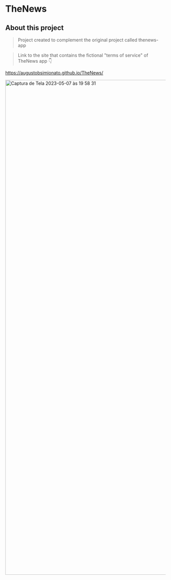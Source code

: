 # TheNews

## About this project
> Project created to complement the original project called thenews-app

> Link to the site that contains the fictional "terms of service" of TheNews app 👇

https://augustobsimionato.github.io/TheNews/

<img width="1552" alt="Captura de Tela 2023-05-07 às 19 58 31" src="https://user-images.githubusercontent.com/72254418/236706775-f9dd90f9-917f-45c6-af9d-e0d4564f1d7b.png">
